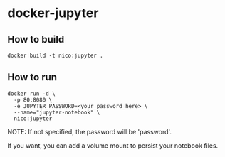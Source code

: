 # docker-jupyter

## How to build

`docker build -t nico:jupyter .`

## How to run

```
docker run -d \
  -p 80:8080 \
  -e JUPYTER_PASSWORD=<your_password_here> \
  --name="jupyter-notebook" \
  nico:jupyter
```

NOTE: If not specified, the password will be 'password'.

If you want, you can add a volume mount to persist your notebook files.
